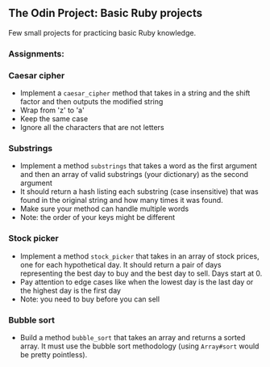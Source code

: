 ## The Odin Project: Basic Ruby projects
Few small projects for practicing basic Ruby knowledge.

### Assignments:

### Caesar cipher
- Implement a `caesar_cipher` method that takes in a string and the shift factor and then outputs the modified string
- Wrap from 'z' to 'a'
- Keep the same case
- Ignore all the characters that are not letters

### Substrings
- Implement a method `substrings` that takes a word as the first argument and then an array of valid substrings 
(your dictionary) as the second argument
- It should return a hash listing each substring (case insensitive) that was found in the original string and how many
times it was found.
- Make sure your method can handle multiple words
- Note: the order of your keys might be different

### Stock picker
- Implement a method `stock_picker` that takes in an array of stock prices, one for each hypothetical day. It should 
return a pair of days representing the best day to buy and the best day to sell. Days start at 0.
- Pay attention to edge cases like when the lowest day is the last day or the highest day is the first day
- Note: you need to buy before you can sell

### Bubble sort
- Build a method `bubble_sort` that takes an array and returns a sorted array. It must use the bubble sort
methodology (using `Array#sort` would be pretty pointless).
